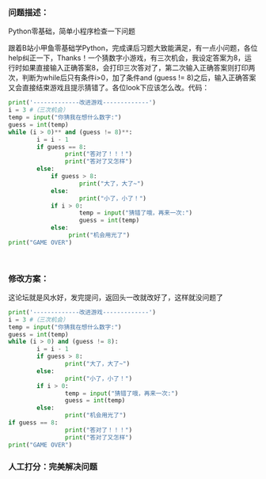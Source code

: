 ### 问题描述：
<p>Python零基础，简单小程序检查一下问题</p>
跟着B站小甲鱼零基础学Python，完成课后习题大致能满足，有一点小问题，各位help纠正一下，Thanks！一个猜数字小游戏，有三次机会，我设定答案为8，运行时如果直接输入正确答案8，会打印三次答对了，第二次输入正确答案则打印两次，判断为while后只有条件i>0，加了条件and (guess != 8)之后，输入正确答案又会直接结束游戏且提示猜错了。各位look下应该怎么改。代码：

```python
print('-------------改进游戏-------------')
i = 3 #（三次机会）
temp = input("你猜我在想什么数字:")
guess = int(temp)
while (i > 0)** and (guess != 8)**:
        i = i - 1
        if guess == 8:
                print("答对了！！！")
                print("答对了又怎样")
        else:
            if guess > 8:
                    print("大了，大了~")
            else:
                    print("小了，小了！")
            if i > 0:
                    temp = input("猜错了哦，再来一次:")
                    guess = int(temp)
            else:
                 print("机会用光了")
print("GAME OVER")

 
```

### 修改方案：
这论坛就是风水好，发完提问，返回头一改就改好了，这样就没问题了

```python
print('-------------改进游戏-------------')
i = 3 #（三次机会）
temp = input("你猜我在想什么数字:")
guess = int(temp)
while (i > 0) and (guess != 8):
        i = i - 1
        if guess > 8:
                print("大了，大了~")
        else:
                print("小了，小了！")
        if i > 0:
                temp = input("猜错了哦，再来一次:")
                guess = int(temp)
        else:
                print("机会用光了")
if guess == 8:
                print("答对了！！！")
                print("答对了又怎样")
print("GAME OVER")


```

### 人工打分：完美解决问题
